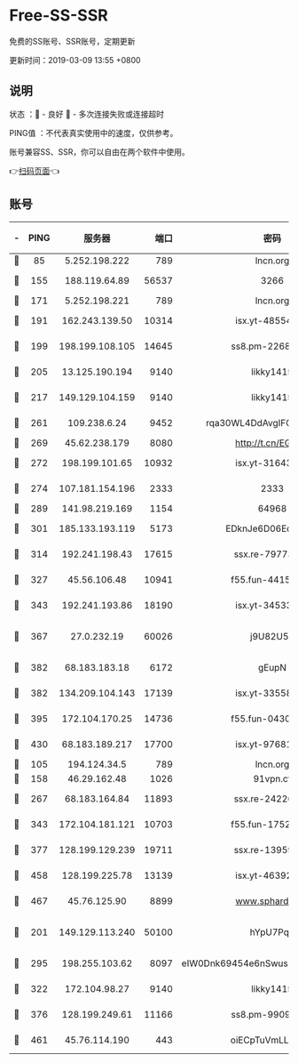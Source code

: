 # Free-SS-SSR

免费的SS账号、SSR账号，定期更新

更新时间：2019-03-09 13:55 +0800

## 说明

状态     ：🙂 - 良好 🙁 - 多次连接失败或连接超时

PING值   ：不代表真实使用中的速度，仅供参考。

账号兼容SS、SSR，你可以自由在两个软件中使用。

👉[扫码页面](https://liesauer.github.io/Free-SS-SSR/)👈

## 账号

|-|PING|服务器|端口|密码|加密方式|区域|
|:----:|:----:|:-----:|-----:|:----:|:----:|:----:|
|🙂|85|5.252.198.222|789|lncn.org|rc4|JP|
|🙂|155|188.119.64.89|56537|3266|aes-256-cfb|RU|
|🙂|171|5.252.198.221|789|lncn.org|rc4|JP|
|🙂|191|162.243.139.50|10314|isx.yt-48554575|aes-256-cfb|US|
|🙂|199|198.199.108.105|14645|ss8.pm-22688223|aes-256-cfb|US|
|🙂|205|13.125.190.194|9140|likky1415|aes-256-cfb|KR|
|🙂|217|149.129.104.159|9140|likky1415|aes-256-cfb|HK|
|🙂|261|109.238.6.24|9452|rqa30WL4DdAvgIFG6Fs3znzTa|aes-256-cfb|FR|
|🙂|269|45.62.238.179|8080|http://t.cn/EGJIyrl|rc4-md5|CA|
|🙂|272|198.199.101.65|10932|isx.yt-31643189|aes-256-cfb|US|
|🙂|274|107.181.154.196|2333|2333|aes-256-cfb|US|
|🙂|289|141.98.219.169|1154|64968|chacha20|US|
|🙂|301|185.133.193.119|5173|EDknJe6D06EoWDaw|aes-256-cfb|US|
|🙂|314|192.241.198.43|17615|ssx.re-79773961|aes-256-cfb|US|
|🙂|327|45.56.106.48|10941|f55.fun-44155061|aes-256-cfb|US|
|🙂|343|192.241.193.86|18190|isx.yt-34533173|aes-256-cfb|US|
|🙂|367|27.0.232.19|60026|j9U82U53|xchacha20-ietf-poly1305|HK|
|🙂|382|68.183.183.18|6172|gEupN|aes-256-cfb|SG|
|🙂|382|134.209.104.143|17139|isx.yt-33558802|aes-256-cfb|SG|
|🙂|395|172.104.170.25|14736|f55.fun-04300289|aes-256-cfb|SG|
|🙂|430|68.183.189.217|17700|isx.yt-97681259|aes-256-cfb|SG|
|🙂|105|194.124.34.5|789|lncn.org|rc4|JP|
|🙂|158|46.29.162.48|1026|91vpn.cf|rc4-md5|RU|
|🙂|267|68.183.164.84|11893|ssx.re-24226841|aes-256-cfb|US|
|🙂|343|172.104.181.121|10703|f55.fun-17527319|aes-256-cfb|SG|
|🙂|377|128.199.129.239|19711|ssx.re-13959814|aes-256-cfb|SG|
|🙂|458|128.199.225.78|13139|isx.yt-46392951|aes-256-cfb|SG|
|🙂|467|45.76.125.90|8899|www.sphard.com|aes-256-cfb|AU|
|🙁|201|149.129.113.240|50100|hYpU7PqP|chacha20-ietf-poly1305|CN|
|🙁|295|198.255.103.62|8097|eIW0Dnk69454e6nSwuspv9DmS201tQ0D|aes-256-cfb|US|
|🙁|322|172.104.98.27|9140|likky1415|aes-256-cfb|JP|
|🙁|376|128.199.249.61|11166|ss8.pm-99097574|aes-256-cfb|SG|
|🙁|461|45.76.114.190|443|oiECpTuVmLLxk4Ts|aes-256-cfb|AU|
